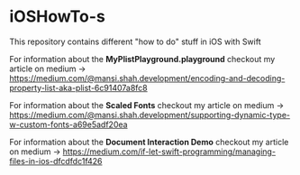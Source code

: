 # iOSHowTo-s
This repository contains different "how to do" stuff in iOS with Swift

For information about the **MyPlistPlayground.playground** checkout my article on medium -> https://medium.com/@mansi.shah.development/encoding-and-decoding-property-list-aka-plist-6c91407a8fc8

For information about the **Scaled Fonts** checkout my article on medium -> 
https://medium.com/@mansi.shah.development/supporting-dynamic-type-w-custom-fonts-a69e5adf20ea

For information about the **Document Interaction Demo** checkout my article on medium -> 
https://medium.com/if-let-swift-programming/managing-files-in-ios-dfcdfdc1f426
